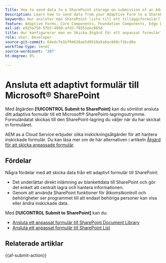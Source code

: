 ```yaml
---
Title: How to send data to a SharePoint storage on submission of an Adaptive Form?
Description: Learn how to send data from your Adaptive Form to a SharePoint storage like a SharePoint list or Document library when you submit the form.
keywords: Hur ansluter man SharePoint lista till ett tilläggsformulär?, Hur man ansluter SharePoint dokumentbibliotek till ett tilläggsformulär, Skicka till SharePoint, Skapa en konfiguration för SharePoint dokumentbibliotek, Använd åtgärden Skicka till SharePoint i ett adaptivt formulär, Ansluta ett adaptivt formulär till Microsoft&reg; SharePoint List.
feature: Adaptive Forms, Core Components, Foundation Components, Edge Delivery Services
exl-id: e925a750-5fb5-4950-afd3-78551eec985d
title: Hur konfigurerar man en Skicka-åtgärd för ett anpassat formulär?
role: User, Developer
source-git-commit: 64edcfe1bf94638ae5d9510a5a6ac660cf1bcd0a
workflow-type: tm+mt
source-wordcount: '207'
ht-degree: 0%

---
```


# Ansluta ett adaptivt formulär till Microsoft® SharePoint

Med åtgärden **[!UICONTROL Submit to SharePoint]** kan du sömlöst ansluta ditt adaptiva formulär till ett Microsoft® SharePoint-lagringsutrymme. Formulärdatat skickas till den SharePoint-lagring du väljer när du har skickat in formuläret.

AEM as a Cloud Service erbjuder olika inskickningsåtgärder för att hantera inskickade formulär. Du kan läsa mer om de här alternativen i artikeln [Åtgärd för att skicka anpassade formulär](/help/forms/aem-forms-submit-action.md).

## Fördelar

Några fördelar med att skicka data från ett adaptivt formulär till SharePoint:

* Det underlättar direkt inlämning av blankettdata till SharePoint och gör det enkelt att centralt lagra och hantera informationen.
* Genom att använda SharePoint funktioner för åtkomstkontroll och behörigheter ser programmet till att endast behöriga personer kan visa eller ändra inskickade data.

Med **[!UICONTROL Submit to SharePoint]** kan du:

* [Ansluta ett anpassat formulär till SharePoint Document Library](/help/forms/connect-forms-to-sharepoint-document-library.md)
* [Ansluta ett anpassat formulär till SharePoint List](/help/forms/connect-forms-to-sharepoint-list.md)

## Relaterade artiklar

{{af-submit-action}}
